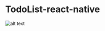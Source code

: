 # TodoList-react-native

![alt text](https://github.com/DenysVedernykov/TodoList-react-native/blob/main/demo.gif?raw=true)
